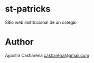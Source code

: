 # st-patricks
Sitio web institucional de un colegio

# Author
Agustin Castiarena <castiarena@gmail.com>
